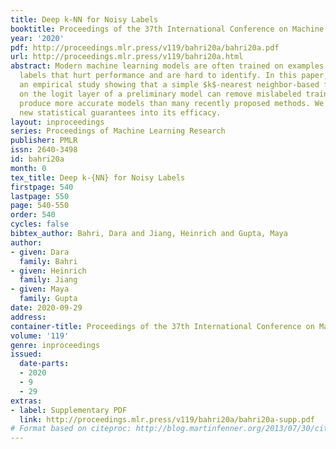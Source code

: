 ```yaml
---
title: Deep k-NN for Noisy Labels
booktitle: Proceedings of the 37th International Conference on Machine Learning
year: '2020'
pdf: http://proceedings.mlr.press/v119/bahri20a/bahri20a.pdf
url: http://proceedings.mlr.press/v119/bahri20a.html
abstract: Modern machine learning models are often trained on examples with noisy
  labels that hurt performance and are hard to identify. In this paper, we provide
  an empirical study showing that a simple $k$-nearest neighbor-based filtering approach
  on the logit layer of a preliminary model can remove mislabeled training data and
  produce more accurate models than many recently proposed methods. We also provide
  new statistical guarantees into its efficacy.
layout: inproceedings
series: Proceedings of Machine Learning Research
publisher: PMLR
issn: 2640-3498
id: bahri20a
month: 0
tex_title: Deep k-{NN} for Noisy Labels
firstpage: 540
lastpage: 550
page: 540-550
order: 540
cycles: false
bibtex_author: Bahri, Dara and Jiang, Heinrich and Gupta, Maya
author:
- given: Dara
  family: Bahri
- given: Heinrich
  family: Jiang
- given: Maya
  family: Gupta
date: 2020-09-29
address: 
container-title: Proceedings of the 37th International Conference on Machine Learning
volume: '119'
genre: inproceedings
issued:
  date-parts:
  - 2020
  - 9
  - 29
extras:
- label: Supplementary PDF
  link: http://proceedings.mlr.press/v119/bahri20a/bahri20a-supp.pdf
# Format based on citeproc: http://blog.martinfenner.org/2013/07/30/citeproc-yaml-for-bibliographies/
---
```

